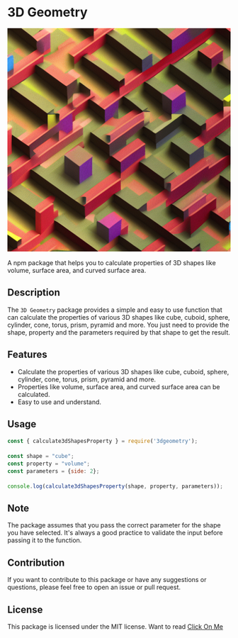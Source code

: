 # 3D Geometry

<img src="./public/image1.png" alt="Shapes of cube,cuboid ext">

A npm package that helps you to calculate properties of 3D shapes like volume, surface area, and curved surface area.

## Description

The `3D Geometry` package provides a simple and easy to use function that can calculate the properties of various 3D shapes like cube, cuboid, sphere, cylinder, cone, torus, prism, pyramid and more. You just need to provide the shape, property and the parameters required by that shape to get the result.

## Features
- Calculate the properties of various 3D shapes like cube, cuboid, sphere, cylinder, cone, torus, prism, pyramid and more.
- Properties like volume, surface area, and curved surface area can be calculated.
- Easy to use and understand.

## Usage

```javascript
const { calculate3dShapesProperty } = require('3dgeometry');

const shape = "cube";
const property = "volume";
const parameters = {side: 2};

console.log(calculate3dShapesProperty(shape, property, parameters));

```

## Note

The package assumes that you pass the correct parameter for the shape you have selected. It's always a good practice to validate the input before passing it to the function.

## Contribution

If you want to contribute to this package or have any suggestions or questions, please feel free to open an issue or pull request.

## License

This package is licensed under the MIT license. Want to read <a  href="https://opensource.org/licenses/MIT" target="_blank">Click On Me</a>